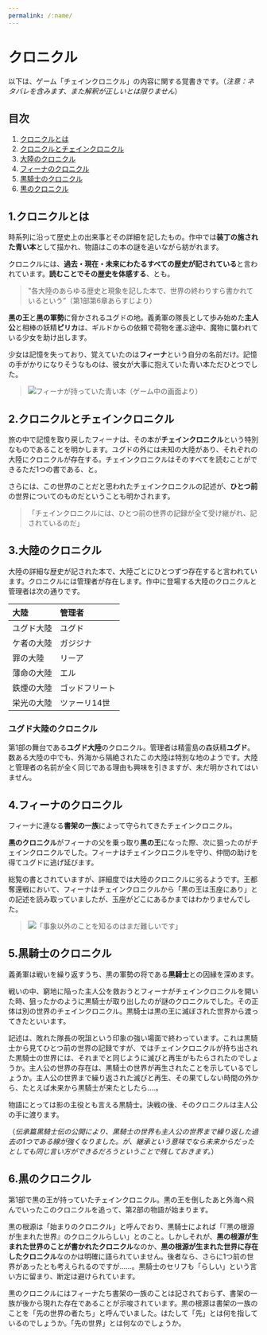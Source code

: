 ```yaml
---
permalink: /:name/
---
```


# クロニクル

以下は、ゲーム「チェインクロニクル」の内容に関する覚書きです。（*注意：ネタバレを含みます、また解釈が正しいとは限りません*）




## 目次

1. [クロニクルとは](#user-content-1クロニクルとは)
2. [クロニクルとチェインクロニクル](#user-content-2クロニクルとチェインクロニクル)
3. [大陸のクロニクル](#user-content-3大陸のクロニクル)
4. [フィーナのクロニクル](#user-content-4フィーナのクロニクル)
5. [黒騎士のクロニクル](#user-content-5黒騎士のクロニクル)
6. [黒のクロニクル](#user-content-6黒のクロニクル)




## 1.クロニクルとは

時系列に沿って歴史上の出来事とその詳細を記したもの。作中では**装丁の施された青い本**として描かれ、物語はこの本の謎を追いながら紡がれます。

クロニクルには、**過去・現在・未来にわたるすべての歴史が記されている**と言われています。**読むことでその歴史を体感する**、とも。

> "各大陸のあらゆる歴史と現象を記した本で、世界の終わりすら書かれているという”（第1部第6章あらすじより）

**黒の王**と**黒の軍勢**に脅かされるユグドの地。義勇軍の隊長として歩み始めた**主人公**と相棒の妖精**ピリカ**は、ギルドからの依頼で荷物を運ぶ途中、魔物に襲われている少女を助け出します。

少女は記憶を失っており、覚えていたのは**フィーナ**という自分の名前だけ。記憶の手がかりになりそうなものは、彼女が大事に抱えていた青い本ただひとつでした。

> ![フィーナが持っていた青い本（ゲーム中の画面より）](./img/chronicle.jpg)




## 2.クロニクルとチェインクロニクル

旅の中で記憶を取り戻したフィーナは、その本が**チェインクロニクル**という特別なものであることを明かします。ユグドの外には未知の大陸があり、それぞれの大陸にクロニクルが存在する。チェインクロニクルはそのすべてを読むことができるただ1つの書である、と。

さらには、この世界のことだと思われたチェインクロニクルの記述が、**ひとつ前**の世界についてのものだということも明かされます。

> 「チェインクロニクルには、ひとつ前の世界の記録が全て受け継がれ、記されているのだ」




## 3.大陸のクロニクル

大陸の詳細な歴史が記された本で、大陸ごとにひとつずつ存在すると言われています。クロニクルには管理者が存在します。作中に登場する大陸のクロニクルと管理者は次の通りです。

|大陸|管理者
|:--|:--
|ユグド大陸|ユグド
|ケ者の大陸|ガジジナ
|罪の大陸|リーア
|薄命の大陸|エル
|鉄煙の大陸|ゴッドフリート
|栄光の大陸|ツァーリ14世

### ユグド大陸のクロニクル

第1部の舞台である**ユグド大陸**のクロニクル。管理者は精霊島の森妖精**ユグド**。数ある大陸の中でも、外海から隔絶されたこの大陸は特別な地のようです。大陸と管理者の名前が全く同じである理由も興味を引きますが、未だ明かされてはいません。




## 4.フィーナのクロニクル

フィーナに連なる**書架の一族**によって守られてきたチェインクロニクル。

**黒のクロニクル**がフィーナの父を乗っ取り**黒の王**になった際、次に狙ったのがチェインクロニクルでした。フィーナはチェインクロニクルを守り、仲間の助けを得てユグドに逃げ延びます。

総覧の書とされていますが、詳細度では大陸のクロニクルに劣るようです。王都奪還戦において、フィーナはチェインクロニクルから「黒の王は玉座にあり」との記述を読み取っていましたが、玉座がどこにあるかまではわかりませんでした。

> ![「事象以外のことを知るのはまだ難しいです」](./img/chronicle_04.jpg)




## 5.黒騎士のクロニクル

義勇軍は戦いを繰り返すうち、黒の軍勢の将である**黒騎士**との因縁を深めます。

戦いの中、窮地に陥った主人公を救おうとフィーナがチェインクロニクルを開いた時、狙ったかのように黒騎士が取り出したのが謎のクロニクルでした。その正体は別の世界のチェインクロニクル。黒騎士は黒の王に滅ぼされた世界から渡ってきたといいます。

記述は、敗れた隊長の呪詛という印象の強い場面で終わっています。これは黒騎士から見てひとつ前の世界の記録ですが、ではチェインクロニクルが持ち出された黒騎士の世界には、それまでと同じように滅びと再生がもたらされたのでしょうか。主人公の世界の存在は、黒騎士の世界が再生されたことを示しているでしょうか。主人公の世界まで繰り返された滅びと再生、その果てしない時間の外から、たとえば未来から黒騎士が来たとしたら‥‥。

物語にとっては影の主役とも言える黒騎士。決戦の後、そのクロニクルは主人公の手に渡ります。

（*伝承篇黒騎士伝の公開により、黒騎士の世界も主人公の世界まで繰り返した過去の1つである線が強くなりました。が、継承という意味でなら未来からだったとしても同じ言い方ができるだろうということで残しておきます。*）




## 6.黒のクロニクル

第1部で黒の王が持っていたチェインクロニクル。黒の王を倒したあと外海へ飛んでいったこのクロニクルを追って、第2部の物語が始まります。

黒の根源は「始まりのクロニクル」と呼んでおり、黒騎士によれば「『黒の根源が生まれた世界』のクロニクルらしい」とのこと。しかしそれが、**黒の根源が生まれた世界のことが書かれたクロニクル**なのか、**黒の根源が生まれた世界に存在したクロニクル**なのかは明確に語られていません。後者なら、さらに1つ前の世界があったとも考えられるのですが……。黒騎士のセリフも「らしい」という言い方に留まり、断定は避けられています。

黒のクロニクルにはフィーナたち書架の一族のことは記されておらず、書架の一族が後から現れた存在であることが示唆されています。黒の根源は書架の一族のことを「先の世界の者たち」と呼んでいました。はたして「先」とは何を指しているのでしょうか。「先の世界」とは何なのでしょうか。



<!--
## 7.クロニクルの欠片

黒の根源を討ち倒したあと、フィーナのクロニクルは


義勇軍が黒の根源を討ち果たして5年。未だ黒の軍勢は絶滅に至らず、さらには**白き異形**と呼ばれる新たな脅威に晒されます。

3部の物語は、ユグドの別々の地に住む少年少女5人を主人公として、それぞれの視点で進んでいきます。時に交叉し、やがて大きな1つの流れに引き寄せられていく主人公たち。

ヘリオス
アリーチェ
エシャル
-->

